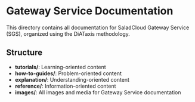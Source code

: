 # Gateway Service Documentation

This directory contains all documentation for SaladCloud Gateway Service (SGS), organized using the DiATaxis methodology.

## Structure

- **tutorials/**: Learning-oriented content
- **how-to-guides/**: Problem-oriented content
- **explanation/**: Understanding-oriented content
- **reference/**: Information-oriented content
- **images/**: All images and media for Gateway Service documentation
